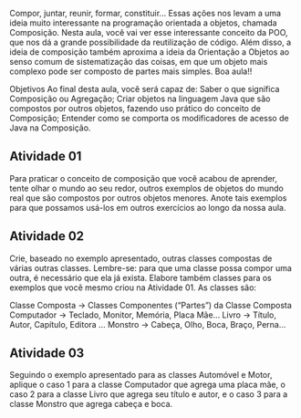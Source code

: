 Compor, juntar, reunir, formar, constituir... Essas ações nos levam a uma ideia muito interessante na programação orientada a objetos, chamada Composição. Nesta aula, você vai ver esse interessante conceito da POO, que nos dá a grande possibilidade da reutilização de código. Além disso, a ideia de composição também aproxima a ideia da Orientação a Objetos ao senso comum de sistematização das coisas, em que um objeto mais complexo pode ser composto de partes mais simples. Boa aula!!

Objetivos
Ao final desta aula, você será capaz de:
Saber o que significa Composição ou Agregação;
Criar objetos na linguagem Java que são compostos por outros objetos, fazendo uso prático do conceito de Composição;
Entender como se comporta os modificadores de acesso de Java na Composição.

## Atividade 01
Para praticar o conceito de composição que você acabou de aprender, tente olhar o mundo ao seu redor, outros exemplos de objetos do mundo real que são compostos por outros objetos menores. Anote tais exemplos para que possamos usá-los em outros exercícios ao longo da nossa aula.

## Atividade 02
Crie, baseado no exemplo apresentado, outras classes compostas de várias outras classes. Lembre-se: para que uma classe possa compor uma outra, é necessário que ela já exista. Elabore também classes para os exemplos que você mesmo criou na Atividade 01. As classes são:

Classe Composta -> Classes Componentes (“Partes”) da Classe Composta
Computador -> Teclado, Monitor, Memória, Placa Mãe...
Livro -> Título, Autor, Capítulo, Editora ...
Monstro -> Cabeça, Olho, Boca, Braço, Perna...

## Atividade 03
Seguindo o exemplo apresentado para as classes Automóvel e Motor, aplique o caso 1 para a classe Computador que agrega uma placa mãe, o caso 2 para a classe Livro que agrega seu título e autor, e o caso 3 para a classe Monstro que agrega cabeça e boca.